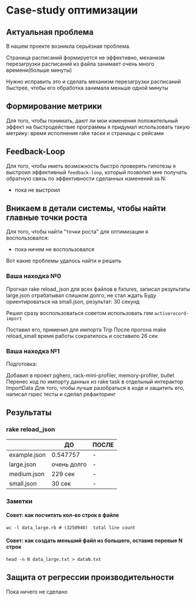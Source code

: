 # Case-study оптимизации

## Актуальная проблема

В нашем проекте возникла серьёзная проблема.

Страница расписаний формируется не эффективно, механизм перезагрузки расписаний из файла занимает очень много времени(больше минуты)

Нужно исправить это и сделать механизм перезагрузки расписаний быстрее, чтобы его обработка занимала меньше одной минуты

## Формирование метрики
Для того, чтобы понимать, дают ли мои изменения положительный эффект на быстродействие программы я придумал использовать такую метрику: время исполнения rake таски и страницы с рейсами

## Feedback-Loop
Для того, чтобы иметь возможность быстро проверять гипотезы я выстроил эффективный `feedback-loop`, который позволил мне получать обратную связь по эффективности сделанных изменений за N:

- пока не выстроил

## Вникаем в детали системы, чтобы найти главные точки роста
Для того, чтобы найти "точки роста" для оптимизации я воспользовался:

- пока ничем не воспользовался

Вот какие проблемы удалось найти и решить

### Ваша находка №0

Прогнал rake reload_json для всех файлов в fixtures, записал результаты
large.json отрабатывал слишком долго, не стал ждать
Буду ориентироваться на small.json, результат: 30 секунд

Решил сразу воспользоваться советом использовать гем `activerecord-import`

Поставил его, применил для импорта Trip
После прогона make reload_small время работы сократилось и составило 26 сек

### Ваша находка №1

Подготовка:

Добавил в проект pghero, rack-mini-profiler, memory-profiler, bullet
Перенес код по импорту данных из rake task в отдельный интерактор ImportData
Для того, чтобы лучше разобраться в коде и защитить его, написал rspec тесты и сделал рефакторинг



## Результаты

### rake reload_json

|                  |ДО                        |ПОСЛЕ                     |
|------------------|--------------------------|--------------------------|
| example.json     | 0.547757                 | -                        |
| large.json       | очень долго              | -                        |
| medium.json      | 229 сек                  | -                        |
| small.json       | 30 сек                   | -                        |

### Заметки

#### Совет: как посчитать кол-во строк в файле
```
wc -l data_large.rb # (3250940)  total line count
```

#### Совет: как создать меньший файл из большего, оставив перевые N строк
```
head -n N data_large.txt > dataN.txt
```

## Защита от регрессии производительности

Пока ничего не сделано